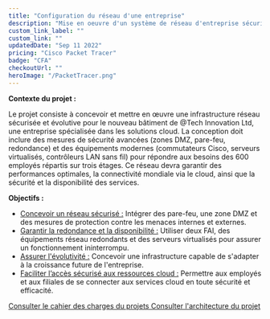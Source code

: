 ```yaml
---
title: "Configuration du réseau d'une entreprise"
description: "Mise en oeuvre d'un système de réseau d'entreprise sécurisé sur Packet Tracer."
custom_link_label: ""
custom_link: ""
updatedDate: "Sep 11 2022"
pricing: "Cisco Packet Tracer"
badge: "CFA"
checkoutUrl: ""
heroImage: "/PacketTracer.png"
---
```


<b>Contexte du projet :</b> 

Le projet consiste à concevoir et mettre en œuvre une infrastructure réseau sécurisée et évolutive pour le nouveau bâtiment de @Tech Innovation Ltd, une entreprise spécialisée dans les solutions cloud. La conception doit inclure des mesures de sécurité avancées (zones DMZ, pare-feu, redondance) et des équipements modernes (commutateurs Cisco, serveurs virtualisés, contrôleurs LAN sans fil) pour répondre aux besoins des 600 employés répartis sur trois étages. Ce réseau devra garantir des performances optimales, la connectivité mondiale via le cloud, ainsi que la sécurité et la disponibilité des services.

<b>Objectifs :</b> 

- <u>Concevoir un réseau sécurisé :</u> Intégrer des pare-feu, une zone DMZ et des mesures de protection contre les menaces internes et externes.
- <u>Garantir la redondance et la disponibilité :</u> Utiliser deux FAI, des équipements réseau redondants et des serveurs virtualisés pour assurer un fonctionnement ininterrompu.
- <u>Assurer l'évolutivité :</u> Concevoir une infrastructure capable de s'adapter à la croissance future de l'entreprise.
- <u>Faciliter l’accès sécurisé aux ressources cloud :</u> Permettre aux employés et aux filiales de se connecter aux services cloud en toute sécurité et efficacité.


 <div class="mt-8">
      <a class="btn" href="/cahier-des-charges.pdf" target="_blank"> Consulter le cahier des charges du projets </a>
      <a class="btn" href="/Architecture.jpg" target="_blank"> Consulter l'architecture du projet </a>
    </div>

